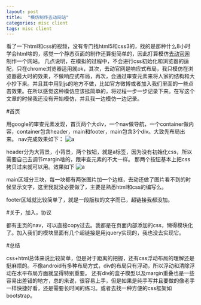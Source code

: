 ```yaml
---
layout: post
title:  "模仿制作去动网站"
categories: misc client
tags: misc client 
---
```


看了一下html和css的视频，没有专门找html5和css3的，找的是那种什么8小时学会html啥的，感觉一个静态页面的制作还算挺简单的，因此打算模仿[去动官网](http://www.sportq.com/index.html)制作一个网站。
几点说明，在模拟的过程中，不会进行css初始化和浏览器的适配，只在chrome浏览器适用就ok，其次，去动官网是响应式布局，我只模仿在浏览器最大时的效果，不做响应式布局，再次，会通过审查元素来将人家的结构和大小抄下来。并且其中用到js的地方不做，比如官方微博或者加入我们里面的一些点击效果。在所以感觉这种模仿应该挺简单的，将过程一步一步记录下来。在写这个文章的时候我还没有开始模仿，并且我一边模仿一边记录。

#首页

用google的审查元素发现，首页两个大div，一个nav做导航，一个container做内容，container包含header，main和footer，main包含3个div。大致先布局出来。
nav完成效果如下：
![a](http://ww3.sinaimg.cn/large/005yyi5Jjw1emgbd1w497j30cv01pwec.jpg)


header分为大背景，小背景，两个按钮，就是a标签，因为没有初始化css，所以需要自己去调节margin啥的，跟审查元素的不太一样。
那两个按钮基本上把css拷贝过来就可以用。效果如下
![a](http://ww2.sinaimg.cn/large/005yyi5Jjw1emgcy8rn1ej30zn0hjacx.jpg)

main区域分三块，每一块都有两张图片加一个边框，去动还做了图片看不到的时候显示文字，这里我就没必要做了，主要是熟悉html和css的编写么。

footer区域就比较简单了，就是一段版权的文字而已，超链接我都没加。

#关于，加入，协议

都有主页的nav，可以直接copy过去。我都是在页面内部添加的css，懒得模块化了。加入我们的模块里面有几个超链接是用jquery实现的，我也没去实现它。

#总结

css+html总体来说比较简单，但是对于距离的把握，还有css浮动布局的理解还是挺麻烦的。不像android有多种布局方式，div的布局只有浮动，所以浮动和清除浮动在水平布局方面就显得特别重要。
还有div的盒子模型以及margin重叠也是一些容易出差错的地方，总的来说，很容易上手，但是如果是纯手写并且要做的像老手一样快捷好看，还是需要长时间的练习。或者去找一种方便的css框架如bootstrap。